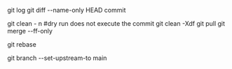 git log
git diff --name-only HEAD commit


git clean - n #dry run does not execute the commit
git clean -Xdf
git pull
git merge --ff-only

git rebase

git branch --set-upstream-to main  

